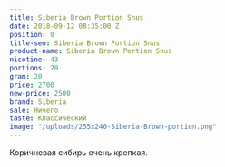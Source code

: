 ```yaml
---
title: Siberia Brown Portion Snus
date: 2018-09-12 08:35:00 Z
position: 0
title-seo: Siberia Brown Portion Snus
product-name: Siberia Brown Portion Snus
nicotine: 43
portions: 20
gram: 20
price: 2700
new-price: 2500
brand: Siberia
sale: Ничего
taste: Классический
image: "/uploads/255x240-Siberia-Brown-portion.png"
---
```


Коричневая сибирь очень крепкая.